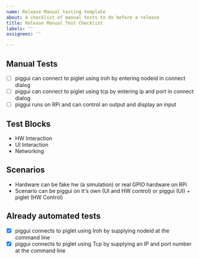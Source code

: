 ```yaml
---
name: Release Manual testing template
about: A checklist of manual tests to do before a release
title: Release Manual Test Checklist
labels: ''
assignees: ''

---
```


## Manual Tests

- [ ] piggui can connect to piglet using iroh by entering nodeid in connect dialog
- [ ] piggui can connect to piglet using tcp by entering ip and port in connect dialog
- [ ] piggui runs on RPi and can control an output and display an input

## Test Blocks

- HW Interaction
- UI Interaction
- Networking

## Scenarios

- Hardware can be fake hw (a simulation) or real GPIO hardware on RPi
- Scenario can be piggui on it's own (UI and HW control) or piggui (UI) + piglet (HW Control)

## Already automated tests

- [X] piggui connects to piglet using Iroh by supplying nodeid at the command line
- [X] piggui connects to piglet using Tcp by supplying an IP and port number at the command line
